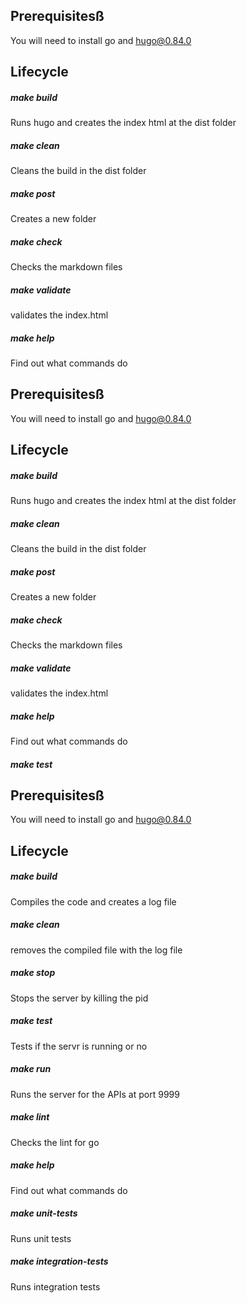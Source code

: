 ## Prerequisitesß

You will need to install go and hugo@0.84.0

## Lifecycle

##### make build

Runs hugo and creates the index html at the dist folder

##### make clean

Cleans the build in the dist folder

##### make post

Creates a new folder

##### make check

Checks the markdown files

##### make validate

validates the index.html

##### make help

Find out what commands do

## Prerequisitesß

You will need to install go and hugo@0.84.0

## Lifecycle

##### make build

Runs hugo and creates the index html at the dist folder

##### make clean

Cleans the build in the dist folder

##### make post

Creates a new folder

##### make check

Checks the markdown files

##### make validate

validates the index.html

##### make help

Find out what commands do

##### make test

## Prerequisitesß

You will need to install go and hugo@0.84.0

## Lifecycle

##### make build

Compiles the code and creates a log file

##### make clean

removes the compiled file with the log file

##### make stop

Stops the server by killing the pid

##### make test

Tests if the servr is running or no

##### make run

Runs the server for the APIs at port 9999

##### make lint

Checks the lint for go

##### make help

Find out what commands do

##### make unit-tests

Runs unit tests

##### make integration-tests

Runs integration tests
